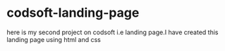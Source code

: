 # codsoft-landing-page
here is my second project on codsoft i.e landing page.I have created this landing page using html and css
